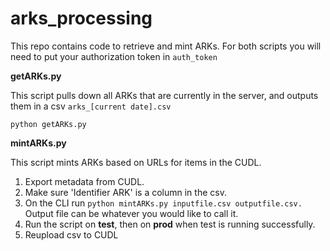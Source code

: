 # arks_processing

This repo contains code to retrieve and mint ARKs. For both scripts you will need to put your authorization token in ```auth_token```

**getARKs.py**

This script pulls down all ARKs that are currently in the server, and outputs them in a csv ```arks_[current date].csv```

```python getARKs.py```

**mintARKs.py**

This script mints ARKs based on URLs for items in the CUDL.

1. Export metadata from CUDL.
2. Make sure 'Identifier ARK' is a column in the csv.
3. On the CLI run ```python mintARKs.py inputfile.csv outputfile.csv.``` Output file can be whatever you would like to call it.
4. Run the script on **test**, then on **prod** when test is running successfully.
5. Reupload csv to CUDL
